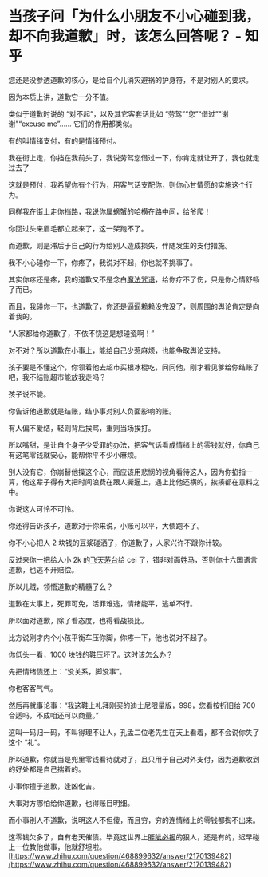 # 当孩子问「为什么小朋友不小心碰到我，却不向我道歉」时，该怎么回答呢？ - 知乎
您还是没参透道歉的核心，是给自个儿消灾避祸的护身符，不是对别人的要求。

因为本质上讲，道歉它一分不值。

类似于道歉时说的 “对不起”，以及其它客套话比如 “劳驾”“您”“借过”"谢谢"“excuse me”…… 它们的作用都类似。

有的叫情绪支付，有的是情绪预付。

我在街上走，你挡在我前头了，我说劳驾您借过一下，你肯定就让开了，我也就走过去了

这就是预付，我希望你有个行为，用客气话支配你，则你心甘情愿的实施这个行为。

同样我在街上走你挡路，我说你属螃蟹的哈横在路中间，给爷爬！

你回过头来眉毛都立起来了，这一架跑不了。

而道歉，则是滞后于自己的行为给别人造成损失，伴随发生的支付措施。

我不小心碰你一下，你疼了，我说对不起，你也就不挑事了。

其实你疼还是疼，我的道歉又不是念白[魔法咒语](https://www.zhihu.com/search?q=%E9%AD%94%E6%B3%95%E5%92%92%E8%AF%AD&search_source=Entity&hybrid_search_source=Entity&hybrid_search_extra=%7B%22sourceType%22%3A%22answer%22%2C%22sourceId%22%3A2170139482%7D)，给你疗不了伤，只是你心情舒畅了而已。

而且，我碰你一下，也道歉了，你还是逼逼赖赖没完没了，则周围的舆论肯定是向着我的。

“人家都给你道歉了，不依不饶这是想碰瓷啊！”

对不对？所以道歉在小事上，能给自己少惹麻烦，也能争取舆论支持。

孩子要是不懂这个，你领着他去超市买根冰棍吃，问问他，刚才看见爹给你结账了吧，我不结账超市能放我走吗？

孩子说不能。

你告诉他道歉就是结账，结小事对别人负面影响的账。

有人偏不爱结，轻则背后挨骂，重则当场挨打。

所以嘴甜，是让自个身子少受罪的办法，把客气话看成情绪上的零钱就好，你自己有这笔零钱就安心，能帮你平不少小麻烦。

别人没有它，你崩替他操这个心，而应该用悲悯的视角看待这人，因为你掐指一算，他这辈子得有大把时间浪费在跟人撕逼上，遇上比他还横的，挨揍都在意料之中。

你说这人可怜不可怜。

你还得告诉孩子，道歉对于你来说，小账可以平，大债跑不了。

你不小心把人 2 块钱的豆浆碰洒了，你道歉了，人家兴许不跟你计较。

反过来你一把给人小 2k 的[飞天茅台](https://www.zhihu.com/search?q=%E9%A3%9E%E5%A4%A9%E8%8C%85%E5%8F%B0&search_source=Entity&hybrid_search_source=Entity&hybrid_search_extra=%7B%22sourceType%22%3A%22answer%22%2C%22sourceId%22%3A2170139482%7D)给 cei 了，错非对面姓马，否则你十六国语言道歉，也逃不开赔偿。

所以儿贼，领悟道歉的精髓了么？

道歉在大事上，死罪可免，活罪难逃，情绪能平，逃单不行。

所以面对道歉，除了看态度，也得看战损比。

比方说刚才内个小孩平衡车压你脚，你疼一下，他也说对不起了。

你低头一看，1000 块钱的鞋压坏了。这时该怎么办？

先把情绪债还上：“没关系，脚没事”。

你也客客气气。

然后再就事论事：“我这鞋上礼拜刚买的迪士尼限量版，998，您看按折旧给 700 合适吗，不成咱还可以商量。”

这叫一码归一码，不叫得理不让人，孔孟二位老先生在天上看着，都不会说你失了这个 “礼”。

所以道歉，你就当是兜里零钱看待就对了，且只用于自己对外支付，因为道歉收到的好处都是自己揣着的。

小事你擅于道歉，逢凶化吉。

大事对方哪怕给你道歉，也得账目明细。

而小事别人不道歉，说明这人不但傻，而且穷，穷的连情绪上的零钱都掏不出来。

这零钱欠多了，自有老天催债。毕竟这世界上[睚眦必报](https://www.zhihu.com/search?q=%E7%9D%9A%E7%9C%A6%E5%BF%85%E6%8A%A5&search_source=Entity&hybrid_search_source=Entity&hybrid_search_extra=%7B%22sourceType%22%3A%22answer%22%2C%22sourceId%22%3A2170139482%7D)的狠人，还是有的，迟早碰上一位教他做事，他就舒坦啦。 
 [https://www.zhihu.com/question/468899632/answer/2170139482](https://www.zhihu.com/question/468899632/answer/2170139482)
